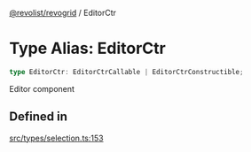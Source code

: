 [@revolist/revogrid](README.md) / EditorCtr

# Type Alias: EditorCtr

```ts
type EditorCtr: EditorCtrCallable | EditorCtrConstructible;
```

Editor component

## Defined in

[src/types/selection.ts:153](https://github.com/revolist/revogrid/blob/6d16baf0ac19236f5511b0ce2aeccf75326e95c2/src/types/selection.ts#L153)

